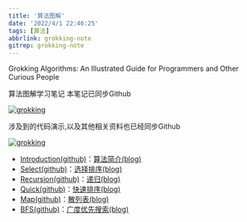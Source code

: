 ```yaml
---
title: '算法图解'
date: '2022/4/1 22:46:25'
tags: [算法]
abbrlink: grokking-note
gitrep: grokking-note
---
```

Grokking Algorithms: An Illustrated Guide for Programmers and Other Curious People 

算法图解学习笔记 本笔记已同步Github

[![grokking](https://github-readme-stats.vercel.app/api/pin/?username=xiaoqide&repo=grokking-note&show_owner)](https://github.com/xiaoqide/grokking-note)

涉及到的代码演示,以及其他相关资料也已经同步Github

[![grokking](https://github-readme-stats.vercel.app/api/pin/?username=xiaoqide&repo=grokking-note-code&show_owner)](https://github.com/xiaoqide/grokking-note-code)

<!--more-->

- [Introduction(github)](grokking-introduction.md)：[算法简介(blog)](https://blog.ours1984.top/posts/grokking-introduction)
- [Select(github)](grokking-select.md)：[选择排序(blog)](https://blog.ours1984.top/posts/grokking-select)
- [Recursion(github)](grokking-recursion.md)：[递归(blog)](https://blog.ours1984.top/posts/grokking-recursion)
- [Quick(github)](grokking-quick.md)：[快速排序(blog)](https://blog.ours1984.top/posts/grokking-quick)
- [Map(github)](grokking-map.md)：[散列表(blog)](https://blog.ours1984.top/posts/grokking-map)
- [BFS(github)](grokking-bfs.md)：[广度优先搜索(blog)](https://blog.ours1984.top/posts/grokking-bfs)

